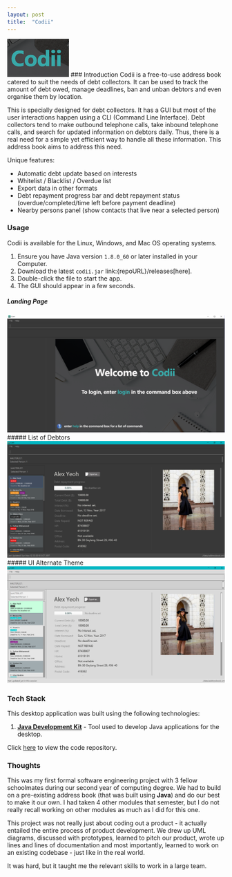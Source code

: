 ```yaml
---
layout: post
title:  "Codii"
---
```

<img src="/assets/img/codii/codii.png">
### Introduction
Codii is a free-to-use address book catered to suit the needs of debt collectors. It can be used to track the amount of debt owed, manage deadlines, ban and unban debtors and even organise them by location.

This is specially designed for debt collectors. It has a GUI but most of the user interactions happen using a CLI (Command Line Interface). Debt collectors tend to make outbound telephone calls, take inbound telephone calls, and search for updated information on debtors daily. Thus, there is a real need for a simple yet efficient way to handle all these information. This address book aims to address this need.

Unique features:
- Automatic debt update based on interests
- Whitelist / Blacklist / Overdue list
- Export data in other formats
- Debt repayment progress bar and debt repayment status (overdue/completed/time left before payment deadline)
- Nearby persons panel (show contacts that live near a selected person)

### Usage
Codii is available for the Linux, Windows, and Mac OS operating systems.

1. Ensure you have Java version `1.8.0_60` or later installed in your Computer.
2. Download the latest `codii.jar` link:{repoURL}/releases[here].
3. Double-click the file to start the app.
4. The GUI should appear in a few seconds.

##### Landing Page
<img src="/assets/img/codii/1.PNG">
##### List of Debtors
<img src="/assets/img/codii/2.png">
##### UI Alternate Theme
<img src="/assets/img/codii/4.PNG">

### Tech Stack
This desktop application was built using the following technologies:
1. [**Java Development Kit**](https://www.oracle.com/java/technologies/javase/8u60-relnotes.html) - Tool used to develop Java applications for the desktop.

Click [here](https://github.com/jaivigneshvenugopal/Codii) to view the code repository.

### Thoughts
This was my first formal software engineering project with 3 fellow schoolmates during our second year of computing degree. We had to build on a pre-existing address book (that was built using **Java**) and do our best to make it our own. I had taken 4 other modules that semester, but I do not really recall working on other modules as much as I did for this one.

This project was not really just about coding out a product - it actually entailed the entire process of product development. We drew up UML diagrams, discussed with prototypes, learned to pitch our product, wrote up lines and lines of documentation and most importantly, learned to work on an existing codebase - just like in the real world.

It was hard, but it taught me the relevant skills to work in a large team.
